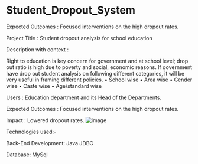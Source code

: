 # Student_Dropout_System
Expected Outcomes : Focused interventions on the high dropout rates.

Project Title : Student dropout analysis for school education

Description with context :

 Right to education is key concern for government and at school level;
drop out ratio is high due to poverty and social, economic reasons. If
government have drop out student analysis on following different
categories, it will be very useful in framing different policies.
• School wise
• Area wise
• Gender wise
• Caste wise
• Age/standard wise

Users : Education department and its Head of the Departments.

Expected Outcomes : Focused interventions on the high dropout rates.

Impact : Lowered dropout rates.
![image](https://user-images.githubusercontent.com/91895577/211487986-d95d43c2-b70e-4a80-b1e9-53af981b9d3d.png)


Technologies used:-

Back-End Development:
Java
JDBC

Database:
MySql

